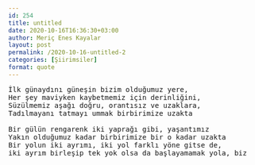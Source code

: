 ```yaml
---
id: 254
title: untitled
date: 2020-10-16T16:36:30+03:00
author: Meriç Enes Kayalar
layout: post
permalink: /2020-10-16-untitled-2
categories: [Şiirimsiler]
format: quote
---
```


<pre class="wp-block-verse">İlk günaydını güneşin bizim olduğumuz yere,
Her şey maviyken kaybetmemiz için derinliğini,
Süzülmemiz aşağı doğru, orantısız ve uzaklara,
Tadılmayanı tatmayı ummak birbirimize uzakta
 
Bir gülün rengarenk iki yaprağı gibi, yaşantımız
Yakın olduğumuz kadar birbirimize bir o kadar uzakta
Bir yolun iki ayrımı, iki yol farklı yöne gitse de,
iki ayrım birleşip tek yok olsa da başlayamamak yola, biz</pre>